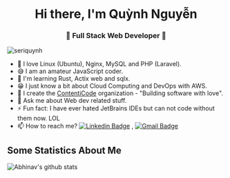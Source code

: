 
<h1 align="center"> Hi there, I'm Quỳnh Nguyễn</h1>
<h3 align="center">🚀 Full Stack Web Developer 🚀</h3>

<p align="left"> <img src="https://komarev.com/ghpvc/?username=seriquynh" alt="seriquynh" /> </p>

- 💖 I love Linux (Ubuntu), Nginx, MySQL and PHP (Laravel).
- 😅 I am an amateur JavaScript coder.
- 🔭 I'm learning Rust, Actix web and sqlx.
- 😁 I just know a bit about Cloud Computing and DevOps with AWS.
- 👯 I create the [ContentiCode](https://github.com/confetticode) organization - "Building software with love".
- 💬 Ask me about Web dev related stuff.
- ⚡ Fun fact: I have ever hated JetBrains IDEs but can not code without them now. LOL
- 📫 How to reach me? [![Linkedin Badge](https://img.shields.io/badge/-LinkedIn-blue?style=flat-square&logo=Linkedin&logoColor=white&link=)](https://www.linkedin.com/in/seriquynh/) 
, [![Gmail Badge](https://img.shields.io/badge/-Gmail-c14438?style=flat-square&logo=Gmail&logoColor=white&link=mailto:shuklaraghav321.com)](mailto:seriquynh@gmail.com)

## Some Statistics About Me
![Abhinav's github stats](https://github-readme-stats.vercel.app/api?username=seriquynh&include_all_commits=true&count_private=true&show_owner=true&show_icons=true&theme=merko)<br>
